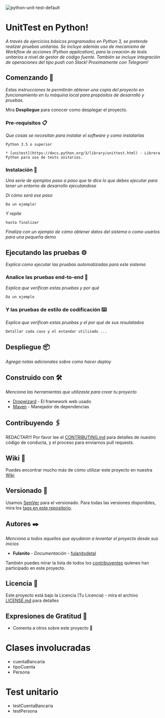![python-unit-test-default](https://github.com/i210-bbdd/python-unit-test/workflows/python-unit-test-default/badge.svg?branch=master&event=push)



# UnitTest en Python!

 _A través de ejercicios básicos programados en Python 3, se pretende realizar pruebas unitarias.
 Se incluye además uso de mecanismo de *Workflow de acciones* (Python application), para la creación de tests unitarios a nivel de gestor de código fuente.
 También se incluye integración de operaciones del tipo push con *Slack*! Proximamente con Telegram!_

## Comenzando 🚀

_Estas instrucciones te permitirán obtener una copia del proyecto en funcionamiento en tu máquina local para propósitos de desarrollo y pruebas._

Mira **Despliegue** para conocer como desplegar el proyecto.


### Pre-requisitos 📋

_Que cosas se necesitan para instalar el software y como instalarlas_

```
Python 3.5 o superior

* [unitest](https://docs.python.org/3/library/unittest.html) - Librera Python para uso de tests unitarios.

```

### Instalación 🔧

_Una serie de ejemplos paso a paso que te dice lo que debes ejecutar para tener un entorno de desarrollo ejecutandose_

_Dí cómo será ese paso_

```
Da un ejemplo!
```

_Y repite_

```
hasta finalizar
```

_Finaliza con un ejemplo de cómo obtener datos del sistema o como usarlos para una pequeña demo_

## Ejecutando las pruebas ⚙️

_Explica como ejecutar las pruebas automatizadas para este sistema_

### Analice las pruebas end-to-end  🔩

_Explica que verifican estas pruebas y por qué_

```
Da un ejemplo
```

### Y las pruebas de estilo de codificación ⌨️

_Explica que verifican estas pruebas y el por qué de sus resulatados_

```
Detallar cada caso y el estandar utilizado ...
```

## Despliegue 📦

_Agrega notas adicionales sobre como hacer deploy_

## Construido con 🛠️

_Menciona las herramientas que utilizaste para crear tu proyecto_

* [Dropwizard](http://www.dropwizard.io/1.0.2/docs/) - El framework web usado
* [Maven](https://maven.apache.org/) - Manejador de dependencias


## Contribuyendo 🖇️

REDACTAR!!!
Por favor lee el [CONTRIBUTING.md](https://gist.github.com/usuario/xxxxxx) para detalles de nuestro código de conducta, y el proceso para enviarnos pull requests.

## Wiki 📖

Puedes encontrar mucho más de cómo utilizar este proyecto en nuestra [Wiki](https://github.com/tu/proyecto/wiki)

## Versionado 📌

Usamos [SemVer](http://semver.org/) para el versionado. Para todas las versiones disponibles, mira los [tags en este repositorio](https://github.com/tu/proyecto/tags).

## Autores ✒️

_Menciona a todos aquellos que ayudaron a levantar el proyecto desde sus inicios_

* **Fulanito** - *Documentación* - [fulanitodetal](#fulanito-de-tal)

También puedes mirar la lista de todos los [contribuyentes](https://github.com/your/project/contributors) quíenes han participado en este proyecto. 

## Licencia 📄

Este proyecto está bajo la Licencia (Tu Licencia) - mira el archivo [LICENSE.md](LICENSE.md) para detalles

## Expresiones de Gratitud 🎁

* Comenta a otros sobre este proyecto 📢


# Clases involucradas
  + cuentaBancaria
  + tipoCuenta
  + Persona


# Test unitario

  + testCuentaBancaria
  + testPersona
